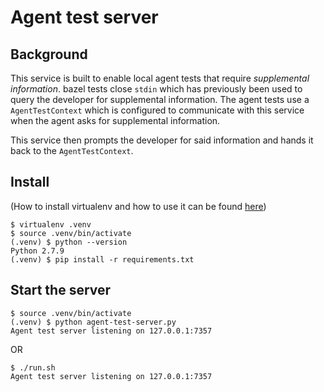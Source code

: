 # Agent test server

## Background
This service is built to enable local agent tests that require *supplemental information*.  bazel tests close `stdin` which has previously been used to query the developer for supplemental information.
The agent tests use a `AgentTestContext` which is configured to communicate with this service when the agent asks for supplemental information.

This service then prompts the developer for said information and hands it back to the `AgentTestContext`.

## Install

(How to install virtualenv and how to use it can be found [here](http://docs.python-guide.org/en/latest/dev/virtualenvs/#lower-level-virtualenv))

```
$ virtualenv .venv
$ source .venv/bin/activate
(.venv) $ python --version
Python 2.7.9
(.venv) $ pip install -r requirements.txt
```

## Start the server
```
$ source .venv/bin/activate
(.venv) $ python agent-test-server.py
Agent test server listening on 127.0.0.1:7357
```

OR

```
$ ./run.sh
Agent test server listening on 127.0.0.1:7357
```

